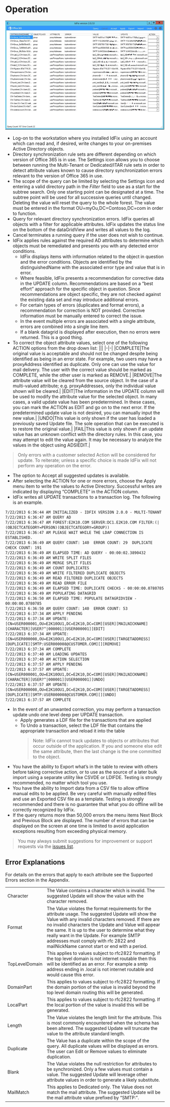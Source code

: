 # Operation

![Screen shot of the tool running](img/3-1-running-the-tool.png)

- Log-on to the workstation where you installed IdFix using an account which can read and, if desired, write changes to your on-premises Active Directory objects.
- Directory synchronization rule sets are different depending on which version of Office 365 is in use. The Settings icon allows you to choose between running the Multi-Tenant or Dedicated/ITAR rule sets in order to detect attribute values known to cause directory synchronization errors relevant to the version of Office 365 in use.
- The scope of the query can be limited by selecting the Settings icon and entering a valid directory path in the _Filter_ field to use as a start for the subtree search.  Only one starting point can be designated at a time.  The subtree point will be used for all successive queries until changed.  Deleting the value will reset the query to the whole forest.  The value must be entered in the format OU=myOu,DC=Contoso,DC=com in order to function.
- Query for relevant directory synchronization errors. IdFix queries all objects with a filter for applicable attributes. IdFix updates the status line on the bottom of the dataGridView and writes all values to the log.
- Cancel terminates a running query if the user does not wish to continue.
- IdFix applies rules against the required AD attributes to determine which objects must be remediated and presents you with any detected error conditions. 
    - IdFix displays items with information related to the object in question and the error conditions. Objects are identified by the distinguishedName with the associated error type and value that is in error.
    - Where feasible, IdFix presents a recommendation for corrective data in the UPDATE column. Recommendations are based on a “best effort” approach for the specific object in question.  Since recommendations are object specific, they are not checked against the existing data set and may introduce additional errors.
    - For certain types of errors (duplicates and format errors), a recommendation for correction is NOT provided.  Corrective information must be manually entered to correct the issue.
    - In the event multiple errors are associated with a single attribute, errors are combined into a single line item.
    - If a blank datagrid is displayed after execution, then no errors were returned.  This is a good thing.
- To correct the object attribute values, select one of the following ACTION options from the drop down list:
|||
|-|-|
|COMPLETE|The original value is acceptable and should not be changed despite being identified as being in an error state.  For example, two users may have a proxyAddress identified as duplicate.  Only one can use the value for mail delivery.  The user with the correct value should be marked as COMPLETE, while the other user is marked as REMOVE.|
|REMOVE|The attribute value will be cleared from the source object.  In the case of a multi-valued attribute; e.g. proxyAddresses, only the individual value shown will be cleared.|
|EDIT|The information in the UPDATE column will be used to modify the attribute value for the selected object.  In many cases, a valid update value has been predetermined.  In these cases, you can mark the ACTION as EDIT and go on to the next error. If the predetermined update value is not desired, you can manually input the new value.|
|UNDO|This value is only shown if the user has loaded a previously saved Update file.  The sole operation that can be executed is to restore the original value.|
|FAIL|This value is only shown if an update value has an unknown conflict with the directory rules.  In this case, you may attempt to edit the value again. It may be necessary to analyze the values in the object using ADSIEDIT.|

> Only errors with a customer selected Action will be considered for update.  To reiterate; unless a specific choice is made IdFix will not perform any operation on the error.   

- The option to Accept all suggested updates is available.  
- After selecting the ACTION for one or more errors, choose the Apply menu item to write the values to Active Directory.  Successful writes are indicated by displaying “COMPLETE” in the ACTION column.
- IdFix writes all UPDATE transactions to a transaction log. The following is an example.
```
7/22/2013 6:36:44 AM INITIALIZED - IDFIX VERSION 2.0.0 - MULTI-TENANT
7/22/2013 6:36:47 AM QUERY AD
7/22/2013 6:36:47 AM FOREST:E2K10.COM SERVER:DC1.E2K10.COM FILTER:(|(OBJECTCATEGORY=PERSON)(OBJECTCATEGORY=GROUP))
7/22/2013 6:36:47 AM PLEASE WAIT WHILE THE LDAP CONNECTION IS ESTABLISHED.
7/22/2013 6:36:49 AM QUERY COUNT: 140  ERROR COUNT: 29  DUPLICATE CHECK COUNT: 191
7/22/2013 6:36:49 AM ELAPSED TIME: AD QUERY - 00:00:02.3890432
7/22/2013 6:36:49 AM WRITE SPLIT FILES
7/22/2013 6:36:49 AM MERGE SPLIT FILES
7/22/2013 6:36:49 AM COUNT DUPLICATES
7/22/2013 6:36:49 AM WRITE FILTERED DUPLICATE OBJECTS
7/22/2013 6:36:49 AM READ FILTERED DUPLICATE OBJECTS
7/22/2013 6:36:49 AM READ ERROR FILE
7/22/2013 6:36:49 AM ELAPSED TIME: DUPLICATE CHECKS - 00:00:00.0780785
7/22/2013 6:36:49 AM POPULATING DATAGRID
7/22/2013 6:36:50 AM ELAPSED TIME: POPULATE DATAGRIDVIEW - 00:00:00.0780785
7/22/2013 6:36:50 AM QUERY COUNT: 140  ERROR COUNT: 53
7/22/2013 6:37:34 AM APPLY PENDING
7/22/2013 6:37:34 AM UPDATE: [CN=USER000001,OU=E2K10OU1,DC=E2K10,DC=COM][USER][MAILNICKNAME][CHARACTER][USER?^|000001][USER000001][EDIT]
7/22/2013 6:37:34 AM UPDATE: [CN=USER000008,OU=E2K10OU1,DC=E2K10,DC=COM][USER][TARGETADDRESS][DUPLICATE][SMTP:USER000008@CUSTOMER.COM][][REMOVE]
7/22/2013 6:37:34 AM COMPLETE
7/22/2013 6:37:40 AM LOADING UPDATES
7/22/2013 6:37:40 AM ACTION SELECTION
7/22/2013 6:37:57 AM APPLY PENDING
7/22/2013 6:37:57 AM UPDATE: [CN=USER000001,OU=E2K10OU1,DC=E2K10,DC=COM][USER][MAILNICKNAME][CHARACTER][USER?^|000001][USER000001][UNDO]
7/22/2013 6:37:57 AM UPDATE: [CN=USER000008,OU=E2K10OU1,DC=E2K10,DC=COM][USER][TARGETADDRESS][DUPLICATE][SMTP:USER000008@CUSTOMER.COM][][UNDO]
7/22/2013 6:37:57 AM COMPLETE
```
- In the event of an unwanted correction, you may perform a transaction update undo one level deep per UPDATE transaction.
    - Apply generates a LDF file for the transactions that are applied
    - To Undo a transaction, select the LDF file that contains the appropriate transaction and reload it into the table
        > Note: IdFix cannot track updates to objects or attributes that occur outside of the application. If you and someone else edit the same attribute, then the last change is the one committed to the object.  
- You have the ability to Export what’s in the table to review with others before taking corrective action, or to use as the source of a later bulk import using a separate utility like CSVDE or LDIFDE.  Testing is strongly recommended, no matter which tool you use.
- You have the ability to Import data from a CSV file to allow offline manual edits to be applied.  Be very careful with manually edited files and use an Exported CSV file as a template.  Testing is strongly recommended and there is no guarantee that what you do offline will be correctly recognized by IdFix.
- If the query returns more than 50,000 errors the menu items Next Block and Previous Block are displayed.  The number of errors that can be displayed on the screen at one time is limited to avoid application exceptions resulting from exceeding physical memory.

> You may always submit suggestions for improvement or support requests via the [issues list](https://github.com/Microsoft/idfix/issues).

##	Error Explanations
For details on the errors that apply to each attribute see the Supported Errors section in the Appendix.

|||
|------|-----|
|Character|The Value contains a character which is invalid.  The suggested Update will show the value with the character removed.|
|Format|The Value violates the format requirements for the attribute usage.  The suggested Update will show the Value with any invalid characters removed.  If there are no invalid characters the Update and Value will appear the same.  It is up to the user to determine what they really want in the Update.  For example SMTP addresses must comply with rfc 2822 and mailNickName cannot start or end with a period.|
|TopLevelDomain|This applies to values subject to rfc2822 formatting.  If the top level domain is not internet routable then this will be identified as an error.  For example a smtp address ending in .local is not internet routable and would cause this error.|
|DomainPart|This applies to values subject to rfc2822 formatting.  If the domain portion of the value is invalid beyond the top level domain routing this will be generated.|
|LocalPart|This applies to values subject to rfc2822 formatting.  If the local portion of the value is invalid this will be generated.|
|Length|The Value violates the length limit for the attribute.   This is most commonly encountered when the schema has been altered.  The suggested Update will truncate the value to the attribute standard length.|
|Duplicate|The Value has a duplicate within the scope of the query.  All duplicate values will be displayed as errors.  The user can Edit or Remove values to eliminate duplication.|
|Blank|The Value violates the null restriction for attributes to be synchronized.  Only a few values must contain a value.  The suggested Update will leverage other attribute values in order to generate a likely substitute.|
|MailMatch|This applies to Dedicated only.  The Value does not match the mail attribute.  The suggested Update will be the mail attribute value prefixed by “SMTP:”.|
